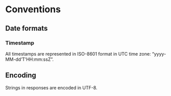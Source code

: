 # Conventions

## Date formats

### Timestamp
All timestamps are represented in ISO-8601 format in UTC time zone: “yyyy-MM-dd’T’HH:mm:ssZ”.

## Encoding

Strings in responses are encoded in UTF-8.

